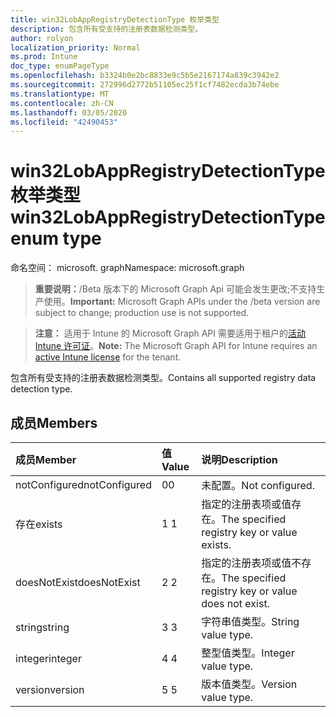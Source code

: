 ```yaml
---
title: win32LobAppRegistryDetectionType 枚举类型
description: 包含所有受支持的注册表数据检测类型。
author: rolyon
localization_priority: Normal
ms.prod: Intune
doc_type: enumPageType
ms.openlocfilehash: b3324b0e2bc8833e9c5b5e2167174a839c3942e2
ms.sourcegitcommit: 272996d2772b51105ec25f1cf7482ecda3b74ebe
ms.translationtype: MT
ms.contentlocale: zh-CN
ms.lasthandoff: 03/05/2020
ms.locfileid: "42490453"
---
```

# <a name="win32lobappregistrydetectiontype-enum-type"></a><span data-ttu-id="6e145-103">win32LobAppRegistryDetectionType 枚举类型</span><span class="sxs-lookup"><span data-stu-id="6e145-103">win32LobAppRegistryDetectionType enum type</span></span>

<span data-ttu-id="6e145-104">命名空间： microsoft. graph</span><span class="sxs-lookup"><span data-stu-id="6e145-104">Namespace: microsoft.graph</span></span>

> <span data-ttu-id="6e145-105">**重要说明：**/Beta 版本下的 Microsoft Graph Api 可能会发生更改;不支持生产使用。</span><span class="sxs-lookup"><span data-stu-id="6e145-105">**Important:** Microsoft Graph APIs under the /beta version are subject to change; production use is not supported.</span></span>

> <span data-ttu-id="6e145-106">**注意：** 适用于 Intune 的 Microsoft Graph API 需要适用于租户的[活动 Intune 许可证](https://go.microsoft.com/fwlink/?linkid=839381)。</span><span class="sxs-lookup"><span data-stu-id="6e145-106">**Note:** The Microsoft Graph API for Intune requires an [active Intune license](https://go.microsoft.com/fwlink/?linkid=839381) for the tenant.</span></span>

<span data-ttu-id="6e145-107">包含所有受支持的注册表数据检测类型。</span><span class="sxs-lookup"><span data-stu-id="6e145-107">Contains all supported registry data detection type.</span></span>

## <a name="members"></a><span data-ttu-id="6e145-108">成员</span><span class="sxs-lookup"><span data-stu-id="6e145-108">Members</span></span>
|<span data-ttu-id="6e145-109">成员</span><span class="sxs-lookup"><span data-stu-id="6e145-109">Member</span></span>|<span data-ttu-id="6e145-110">值</span><span class="sxs-lookup"><span data-stu-id="6e145-110">Value</span></span>|<span data-ttu-id="6e145-111">说明</span><span class="sxs-lookup"><span data-stu-id="6e145-111">Description</span></span>|
|:---|:---|:---|
|<span data-ttu-id="6e145-112">notConfigured</span><span class="sxs-lookup"><span data-stu-id="6e145-112">notConfigured</span></span>|<span data-ttu-id="6e145-113">0</span><span class="sxs-lookup"><span data-stu-id="6e145-113">0</span></span>|<span data-ttu-id="6e145-114">未配置。</span><span class="sxs-lookup"><span data-stu-id="6e145-114">Not configured.</span></span>|
|<span data-ttu-id="6e145-115">存在</span><span class="sxs-lookup"><span data-stu-id="6e145-115">exists</span></span>|<span data-ttu-id="6e145-116">1 </span><span class="sxs-lookup"><span data-stu-id="6e145-116">1</span></span>|<span data-ttu-id="6e145-117">指定的注册表项或值存在。</span><span class="sxs-lookup"><span data-stu-id="6e145-117">The specified registry key or value exists.</span></span>|
|<span data-ttu-id="6e145-118">doesNotExist</span><span class="sxs-lookup"><span data-stu-id="6e145-118">doesNotExist</span></span>|<span data-ttu-id="6e145-119">2 </span><span class="sxs-lookup"><span data-stu-id="6e145-119">2</span></span>|<span data-ttu-id="6e145-120">指定的注册表项或值不存在。</span><span class="sxs-lookup"><span data-stu-id="6e145-120">The specified registry key or value does not exist.</span></span>|
|<span data-ttu-id="6e145-121">string</span><span class="sxs-lookup"><span data-stu-id="6e145-121">string</span></span>|<span data-ttu-id="6e145-122">3 </span><span class="sxs-lookup"><span data-stu-id="6e145-122">3</span></span>|<span data-ttu-id="6e145-123">字符串值类型。</span><span class="sxs-lookup"><span data-stu-id="6e145-123">String value type.</span></span>|
|<span data-ttu-id="6e145-124">integer</span><span class="sxs-lookup"><span data-stu-id="6e145-124">integer</span></span>|<span data-ttu-id="6e145-125">4 </span><span class="sxs-lookup"><span data-stu-id="6e145-125">4</span></span>|<span data-ttu-id="6e145-126">整型值类型。</span><span class="sxs-lookup"><span data-stu-id="6e145-126">Integer value type.</span></span>|
|<span data-ttu-id="6e145-127">version</span><span class="sxs-lookup"><span data-stu-id="6e145-127">version</span></span>|<span data-ttu-id="6e145-128">5 </span><span class="sxs-lookup"><span data-stu-id="6e145-128">5</span></span>|<span data-ttu-id="6e145-129">版本值类型。</span><span class="sxs-lookup"><span data-stu-id="6e145-129">Version value type.</span></span>|



